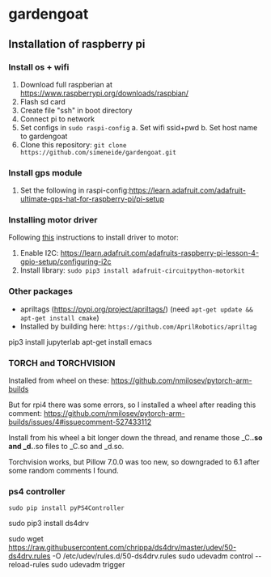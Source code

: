 # gardengoat


## Installation of raspberry pi

### Install os + wifi
1. Download full raspberian at  https://www.raspberrypi.org/downloads/raspbian/
2. Flash sd card
3. Create file "ssh" in boot directory
4. Connect pi to network
5. Set configs in `sudo raspi-config`
    a. Set wifi ssid+pwd
    b. Set host name to gardengoat
6. Clone this repository: `git clone https://github.com/simeneide/gardengoat.git`
	
### Install gps module
1. Set the following in raspi-config:https://learn.adafruit.com/adafruit-ultimate-gps-hat-for-raspberry-pi/pi-setup

### Installing motor driver
Following [this](https://learn.adafruit.com/adafruit-dc-and-stepper-motor-hat-for-raspberry-pi/installing-software) instructions to install driver to motor:
1. Enable I2C: https://learn.adafruit.com/adafruits-raspberry-pi-lesson-4-gpio-setup/configuring-i2c
2. Install library: `sudo pip3 install adafruit-circuitpython-motorkit`


### Other packages
- apriltags (https://pypi.org/project/apriltags/) (need `apt-get update && apt-get install cmake`)
- Installed by building here: `https://github.com/AprilRobotics/apriltag`

pip3 install jupyterlab
apt-get install emacs

### TORCH and TORCHVISION
Installed from wheel on these:
https://github.com/nmilosev/pytorch-arm-builds

But for rpi4 there was some errors, so I installed a wheel after reading this comment:
https://github.com/nmilosev/pytorch-arm-builds/issues/4#issuecomment-527433112

Install from his wheel a bit longer down the thread, and rename those _C.**.so and _d.**.so files to _C.so and _d.so.

Torchvision works, but Pillow 7.0.0 was too new, so downgraded to 6.1 after some random comments I found.


### ps4 controller

`sudo pip install pyPS4Controller`

sudo pip3 install ds4drv


sudo wget https://raw.githubusercontent.com/chrippa/ds4drv/master/udev/50-ds4drv.rules -O /etc/udev/rules.d/50-ds4drv.rules
sudo udevadm control --reload-rules
sudo udevadm trigger